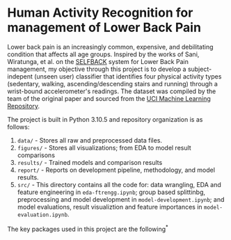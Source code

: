 # Human Activity Recognition for management of Lower Back Pain

Lower back pain is an increasingly common, expensive, and debilitating condition that affects all age groups. Inspired by the works of Sani, Wiratunga, et al. on the [SELFBACK](https://link.springer.com/chapter/10.1007/978-3-319-61030-6_23) system for Lower Back Pain management, my objective through this project is to develop a subject-indepent (unseen user) classifier that identifies four physical activity types (sedentary, walking, ascending/descending stairs and running) through a wrist-bound accelerometer's readings. The dataset was compiled by the team of the original paper and sourced from the [UCI Machine Learning Repository](https://archive.ics.uci.edu/ml/datasets/selfBACK).


The project is built in Python 3.10.5 and repository organization is as follows:
1. `data/` - Stores all raw and preprocessed data files.
2. `figures/` - Stores all visualizations; from EDA to model result comparisons
3. `results/` - Trained models and comparison results
4. `report/` - Reports on development pipeline, methodology, and model results.
5. `src/` - This directory contains all the code for: data wrangling, EDA and feature engineering in `eda-ftrengg.ipynb`; group based splittinbg, preprocessing and model development in `model-development.ipynb`; and model evaluations, result visualiztion and feature importances in `model-evaluation.ipynb`.


The key packages used in this project are the following$^{*}$
